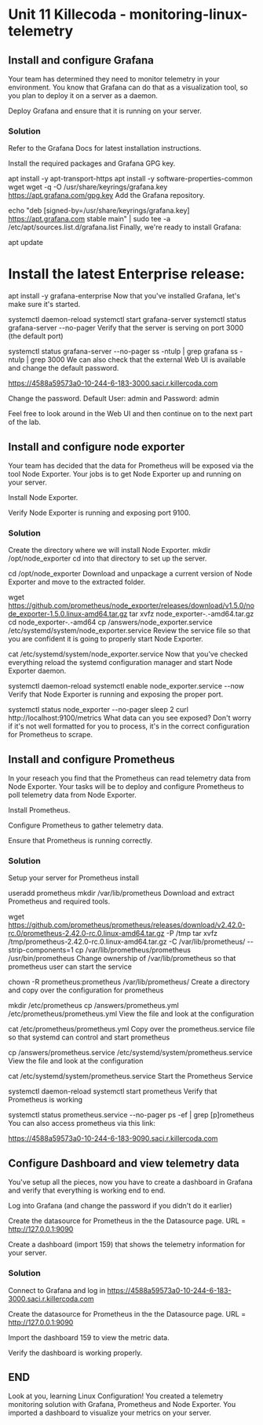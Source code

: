# Unit 11 Killecoda - monitoring-linux-telemetry

## Install and configure Grafana

Your team has determined they need to monitor telemetry in your environment. 
You know that Grafana can do that as a visualization tool, so you plan to deploy it on a server as a daemon.

Deploy Grafana and ensure that it is running on your server.

### Solution

Refer to the Grafana Docs for latest installation instructions.

Install the required packages and Grafana GPG key.

apt install -y apt-transport-https
apt install -y software-properties-common wget
wget -q -O /usr/share/keyrings/grafana.key https://apt.grafana.com/gpg.key
Add the Grafana repository.

echo "deb [signed-by=/usr/share/keyrings/grafana.key] https://apt.grafana.com stable main" | sudo tee -a /etc/apt/sources.list.d/grafana.list
Finally, we're ready to install Grafana:

apt update
# Install the latest Enterprise release:
apt install -y grafana-enterprise
Now that you've installed Grafana, let's make sure it's started.

systemctl daemon-reload
systemctl start grafana-server
systemctl status grafana-server --no-pager
Verify that the server is serving on port 3000 (the default port)

systemctl status grafana-server --no-pager
ss -ntulp | grep grafana
ss -ntulp | grep 3000
We can also check that the external Web UI is available and change the default password.

https://4588a59573a0-10-244-6-183-3000.saci.r.killercoda.com

Change the password. Default User: admin and Password: admin

Feel free to look around in the Web UI and then continue on to the next part of the lab.

## Install and configure node exporter

Your team has decided that the data for Prometheus will be exposed via the tool Node Exporter. 
Your jobs is to get Node Exporter up and running on your server.

Install Node Exporter.

Verify Node Exporter is running and exposing port 9100.

### Solution

Create the directory where we will install Node Exporter.
mkdir /opt/node_exporter
cd into that directory to set up the server.

cd /opt/node_exporter
Download and unpackage a current version of Node Exporter and move to the extracted folder.

wget https://github.com/prometheus/node_exporter/releases/download/v1.5.0/node_exporter-1.5.0.linux-amd64.tar.gz
tar xvfz node_exporter-*.*-amd64.tar.gz
cd node_exporter-*.*-amd64
cp /answers/node_exporter.service /etc/systemd/system/node_exporter.service
Review the service file so that you are confident it is going to properly start Node Exporter.

cat /etc/systemd/system/node_exporter.service
Now that you've checked everything reload the systemd configuration manager and start Node Exporter daemon.

systemctl daemon-reload
systemctl enable node_exporter.service --now
Verify that Node Exporter is running and exposing the proper port.

systemctl status node_exporter --no-pager
sleep 2
curl http://localhost:9100/metrics
What data can you see exposed? Don't worry if it's not well formatted for you to process, it's in the correct configuration for Prometheus to scrape.

## Install and configure Prometheus

In your reseach you find that the Prometheus can read telemetry data from Node Exporter. 
Your tasks will be to deploy and configure Prometheus to poll telemetry data from Node Exporter.

Install Prometheus.

Configure Prometheus to gather telemetry data.

Ensure that Prometheus is running correctly.

### Solution

Setup your server for Prometheus install

useradd prometheus
mkdir /var/lib/prometheus
Download and extract Prometheus and required tools.

wget https://github.com/prometheus/prometheus/releases/download/v2.42.0-rc.0/prometheus-2.42.0-rc.0.linux-amd64.tar.gz  -P /tmp
tar xvfz /tmp/prometheus-2.42.0-rc.0.linux-amd64.tar.gz -C /var/lib/prometheus/ --strip-components=1
cp /var/lib/prometheus/prometheus /usr/bin/prometheus
Change ownership of /var/lib/prometheus so that prometheus user can start the service

chown -R prometheus:prometheus /var/lib/prometheus/
Create a directory and copy over the configuration for prometheus

mkdir /etc/prometheus
cp /answers/prometheus.yml /etc/prometheus/prometheus.yml
View the file and look at the configuration

cat /etc/prometheus/prometheus.yml
Copy over the prometheus.service file so that systemd can control and start prometheus

cp /answers/prometheus.service /etc/systemd/system/prometheus.service
View the file and look at the configuration

cat /etc/systemd/system/prometheus.service
Start the Prometheus Service

systemctl daemon-reload
systemctl start prometheus
Verify that Prometheus is working

systemctl status prometheus.service --no-pager
ps -ef | grep [p]rometheus
You can also access prometheus via this link:

https://4588a59573a0-10-244-6-183-9090.saci.r.killercoda.com

## Configure Dashboard and view telemetry data

You've setup all the pieces, now you have to create a dashboard in Grafana and 
verify that everything is working end to end.

Log into Grafana (and change the password if you didn't do it earlier)

Create the datasource for Prometheus in the the Datasource page. URL = http://127.0.0.1:9090

Create a dashboard (import 159) that shows the telemetry information for your server.

### Solution

Connect to Grafana and log in https://4588a59573a0-10-244-6-183-3000.saci.r.killercoda.com

Create the datasource for Prometheus in the the Datasource page. URL = http://127.0.0.1:9090

Import the dashboard 159 to view the metric data.

Verify the dashboard is working properly.

## END

Look at you, learning Linux Configuration! 
You created a telemetry monitoring solution with Grafana, Prometheus and Node Exporter. 
You imported a dashboard to visualize your metrics on your server.

